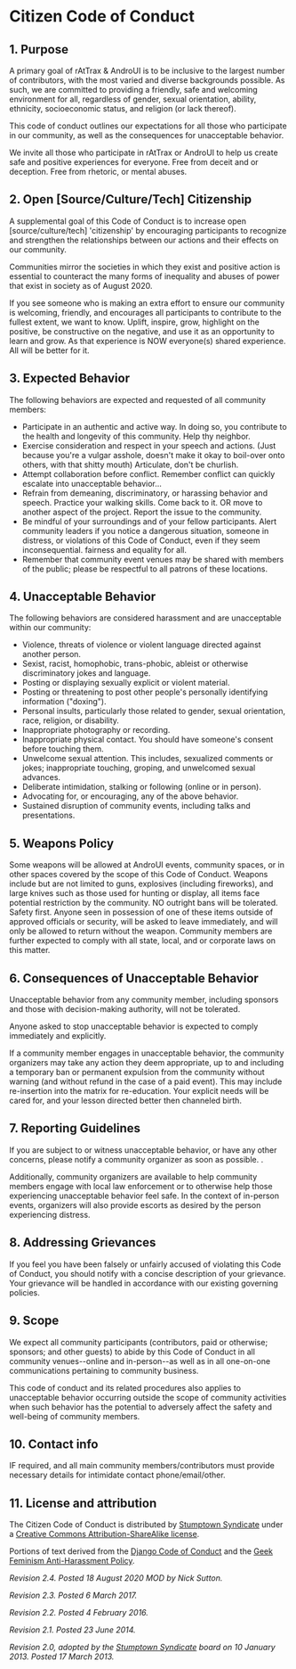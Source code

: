 # Citizen Code of Conduct

## 1. Purpose

A primary goal of rAtTrax & AndroUI is to be inclusive to the largest number of contributors, with the most varied and diverse backgrounds possible. As such, we are committed to providing a friendly, safe and welcoming environment for all, regardless of gender, sexual orientation, ability, ethnicity, socioeconomic status, and religion (or lack thereof).

This code of conduct outlines our expectations for all those who participate in our community, as well as the consequences for unacceptable behavior.

We invite all those who participate in rAtTrax or AndroUI to help us create safe and positive experiences for everyone. Free from deceit and or deception. Free from rhetoric, or mental abuses.

## 2. Open [Source/Culture/Tech] Citizenship

A supplemental goal of this Code of Conduct is to increase open [source/culture/tech] 'citizenship' by encouraging participants to recognize and strengthen the relationships between our actions and their effects on our community.

Communities mirror the societies in which they exist and positive action is essential to counteract the many forms of inequality and abuses of power that exist in society as of August 2020.

If you see someone who is making an extra effort to ensure our community is welcoming, friendly, and encourages all participants to contribute to the fullest extent, we want to know. Uplift, inspire, grow, highlight on the positive, be constructive on the negative, and use it as an opportunity to learn and grow. As that experience is NOW everyone(s) shared experience. All will be better for it.

## 3. Expected Behavior

The following behaviors are expected and requested of all community members:

 * Participate in an authentic and active way. In doing so, you contribute to the health and longevity of this community. Help thy neighbor.
 * Exercise consideration and respect in your speech and actions. (Just because you're a vulgar asshole, doesn't make it okay to boil-over onto others, with that shitty mouth) Articulate, don't be churlish. 
 * Attempt collaboration before conflict. Remember conflict can quickly escalate into unacceptable behavior... 
 * Refrain from demeaning, discriminatory, or harassing behavior and speech. Practice your walking skills. Come back to it. OR move to another aspect of the project. Report the issue to the community.
 * Be mindful of your surroundings and of your fellow participants. Alert community leaders if you notice a dangerous situation, someone in distress, or violations of this Code of Conduct, even if they seem inconsequential. fairness and equality for all.
 * Remember that community event venues may be shared with members of the public; please be respectful to all patrons of these locations.

## 4. Unacceptable Behavior

The following behaviors are considered harassment and are unacceptable within our community:

 * Violence, threats of violence or violent language directed against another person.
 * Sexist, racist, homophobic, trans-phobic, ableist or otherwise discriminatory jokes and language.
 * Posting or displaying sexually explicit or violent material.
 * Posting or threatening to post other people's personally identifying information ("doxing").
 * Personal insults, particularly those related to gender, sexual orientation, race, religion, or disability.
 * Inappropriate photography or recording.
 * Inappropriate physical contact. You should have someone's consent before touching them.
 * Unwelcome sexual attention. This includes, sexualized comments or jokes; inappropriate touching, groping, and unwelcomed sexual advances.
 * Deliberate intimidation, stalking or following (online or in person).
 * Advocating for, or encouraging, any of the above behavior.
 * Sustained disruption of community events, including talks and presentations.

## 5. Weapons Policy
Some weapons will be allowed at AndroUI events, community spaces, or in other spaces covered by the scope of this Code of Conduct. Weapons include but are not limited to guns, explosives (including fireworks), and large knives such as those used for hunting or display, all items face potential restriction by the community. NO outright bans will be tolerated. Safety first. Anyone seen in possession of one of these items outside of approved officials or security, will be asked to leave immediately, and will only be allowed to return without the weapon. Community members are further expected to comply with all state, local, and or corporate laws on this matter.

## 6. Consequences of Unacceptable Behavior

Unacceptable behavior from any community member, including sponsors and those with decision-making authority, will not be tolerated.

Anyone asked to stop unacceptable behavior is expected to comply immediately and explicitly. 

If a community member engages in unacceptable behavior, the community organizers may take any action they deem appropriate, up to and including a temporary ban or permanent expulsion from the community without warning (and without refund in the case of a paid event). This may include re-insertion into the matrix for re-education. Your explicit needs will be cared for, and your lesson directed better then channeled birth.

## 7. Reporting Guidelines

If you are subject to or witness unacceptable behavior, or have any other concerns, please notify a community organizer as soon as possible. .



Additionally, community organizers are available to help community members engage with local law enforcement or to otherwise help those experiencing unacceptable behavior feel safe. In the context of in-person events, organizers will also provide escorts as desired by the person experiencing distress.

## 8. Addressing Grievances

If you feel you have been falsely or unfairly accused of violating this Code of Conduct, you should notify  with a concise description of your grievance. Your grievance will be handled in accordance with our existing governing policies. 



## 9. Scope

We expect all community participants (contributors, paid or otherwise; sponsors; and other guests) to abide by this Code of Conduct in all community venues--online and in-person--as well as in all one-on-one communications pertaining to community business.

This code of conduct and its related procedures also applies to unacceptable behavior occurring outside the scope of community activities when such behavior has the potential to adversely affect the safety and well-being of community members.

## 10. Contact info

IF required, and all main community members/contributors must provide necessary details for intimidate contact phone/email/other.

## 11. License and attribution

The Citizen Code of Conduct is distributed by [Stumptown Syndicate](http://stumptownsyndicate.org) under a [Creative Commons Attribution-ShareAlike license](http://creativecommons.org/licenses/by-sa/3.0/). 

Portions of text derived from the [Django Code of Conduct](https://www.djangoproject.com/conduct/) and the [Geek Feminism Anti-Harassment Policy](http://geekfeminism.wikia.com/wiki/Conference_anti-harassment/Policy).

_Revision 2.4. Posted 18 August 2020 MOD by Nick Sutton._

_Revision 2.3. Posted 6 March 2017._

_Revision 2.2. Posted 4 February 2016._

_Revision 2.1. Posted 23 June 2014._

_Revision 2.0, adopted by the [Stumptown Syndicate](http://stumptownsyndicate.org) board on 10 January 2013. Posted 17 March 2013._
